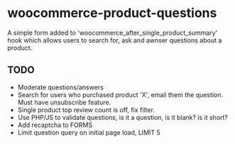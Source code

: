 # woocommerce-product-questions
A simple form added to 'woocommerce_after_single_product_summary' hook which allows users to search for, ask and awnser questions about a product.

## TODO
- Moderate questions/answers
- Search for users who purchased product 'X', email them the question. Must have unsubscribe feature.
- Single product top review count is off, fix filter.
- Use PHP/JS to validate questions, is it a question, is it blank? is it short?
- Add recaptcha to FORMS
- Limit question query on initial page load, LIMIT 5
